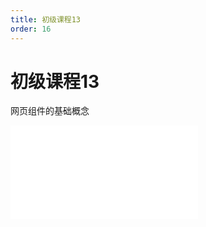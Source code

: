 ```yaml
---
title: 初级课程13
order: 16
---
```

# 初级课程13

  网页组件的基础概念


<iframe class="w-full aspect-video" src="//player.bilibili.com/player.html?isOutside=true&aid=114392813409937&bvid=BV1rQLgzpErg&cid=29588786653&p=1" scrolling="no" border="0" frameborder="no" framespacing="0" allowfullscreen="true"></iframe>
